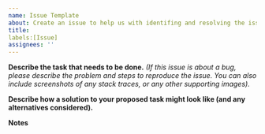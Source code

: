 ```yaml
---
name: Issue Template
about: Create an issue to help us with identifing and resolving the issue
title: 
labels:[Issue]
assignees: ''
---
```



**Describe the task that needs to be done.**
*(If this issue is about a bug, please describe the problem and steps to reproduce the issue. You can also include screenshots of any stack traces, or any other supporting images).*

**Describe how a solution to your proposed task might look like (and any alternatives considered).**

**Notes**
